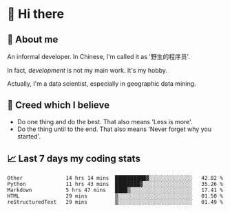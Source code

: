 # 👋 Hi there

## :speech_balloon: About me

An informal developer. In Chinese, I'm called it as '野生的程序员'.

In fact, _development_ is not my main work. It's my hobby.

Actually, I'm a data scientist, especially in geographic data mining.

## :see_no_evil: Creed which I believe

- Do one thing and do the best. That also means 'Less is more'.
- Do the thing until to the end. That also means 'Never forget why you started'.

## :chart_with_upwards_trend: Last 7 days my coding stats

<!--START_SECTION:waka-->
```text
Other              14 hrs 14 mins  ██████████▓░░░░░░░░░░░░░░   42.82 % 
Python             11 hrs 43 mins  ████████▓░░░░░░░░░░░░░░░░   35.26 % 
Markdown           5 hrs 47 mins   ████▒░░░░░░░░░░░░░░░░░░░░   17.41 % 
HTML               29 mins         ▒░░░░░░░░░░░░░░░░░░░░░░░░   01.50 % 
reStructuredText   29 mins         ▒░░░░░░░░░░░░░░░░░░░░░░░░   01.49 % 
```
<!--END_SECTION:waka-->
